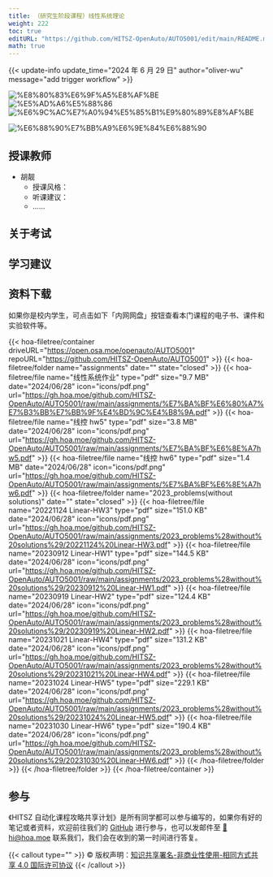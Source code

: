 ```yaml
---
title: （研究生阶段课程）线性系统理论
weight: 222
toc: true
editURL: "https://github.com/HITSZ-OpenAuto/AUTO5001/edit/main/README.md"
math: true
---
```


{{< update-info update_time="2024 年 6 月 29 日" author="oliver-wu" message="add trigger workflow" >}}


<div class="img-div hx-mt-4 hx-flex-row hx-justify-start hx-items-center">

![%E8%80%83%E6%9F%A5%E8%AF%BE](https://img.shields.io/badge/%E8%80%83%E6%9F%A5%E8%AF%BE-green)
![%E5%AD%A6%E5%88%86](https://img.shields.io/badge/%E5%AD%A6%E5%88%86-2-moccasin)
![%E6%9C%AC%E7%A0%94%E5%85%B1%E9%80%89%E8%AF%BE](https://img.shields.io/badge/%E6%9C%AC%E7%A0%94%E5%85%B1%E9%80%89%E8%AF%BE-lightskyblue)

![%E6%88%90%E7%BB%A9%E6%9E%84%E6%88%90](https://img.shields.io/badge/%E6%88%90%E7%BB%A9%E6%9E%84%E6%88%90%E6%9C%AA%E7%9F%A5-gold)
</div>

<!--
<div class="img-div hx-mt-4 hx-flex-row hx-justify-start hx-items-center">

![%E4%BD%9C%E4%B8%9A40%](https://img.shields.io/badge/%E4%BD%9C%E4%B8%9A-40%25-wheat)
![%E6%9C%9F%E6%9C%AB%E8%80%83%E8%AF%9560%](https://img.shields.io/badge/%E6%9C%9F%E6%9C%AB%E8%80%83%E8%AF%95-60%25-wheat)
</div>

-->


## 授课教师

- 胡靓
  - 授课风格：
  - 听课建议：
  - ……

## 关于考试

## 学习建议

## 资料下载

如果你是校内学生，可点击如下「内网网盘」按钮查看本门课程的电子书、课件和实验软件等。

{{< hoa-filetree/container driveURL="https://open.osa.moe/openauto/AUTO5001" repoURL="https://github.com/HITSZ-OpenAuto/AUTO5001" >}}
  {{< hoa-filetree/folder name="assignments" date="" state="closed" >}}
    {{< hoa-filetree/file name="线性系统作业" type="pdf" size="9.7 MB" date="2024/06/28" icon="icons/pdf.png" url="https://gh.hoa.moe/github.com/HITSZ-OpenAuto/AUTO5001/raw/main/assignments/%E7%BA%BF%E6%80%A7%E7%B3%BB%E7%BB%9F%E4%BD%9C%E4%B8%9A.pdf" >}}
    {{< hoa-filetree/file name="线控 hw5" type="pdf" size="3.8 MB" date="2024/06/28" icon="icons/pdf.png" url="https://gh.hoa.moe/github.com/HITSZ-OpenAuto/AUTO5001/raw/main/assignments/%E7%BA%BF%E6%8E%A7hw5.pdf" >}}
    {{< hoa-filetree/file name="线控 hw6" type="pdf" size="1.4 MB" date="2024/06/28" icon="icons/pdf.png" url="https://gh.hoa.moe/github.com/HITSZ-OpenAuto/AUTO5001/raw/main/assignments/%E7%BA%BF%E6%8E%A7hw6.pdf" >}}
  {{< hoa-filetree/folder name="2023_problems(without solutions)" date="" state="closed" >}}
    {{< hoa-filetree/file name="20221124 Linear-HW3" type="pdf" size="151.0 KB" date="2024/06/28" icon="icons/pdf.png" url="https://gh.hoa.moe/github.com/HITSZ-OpenAuto/AUTO5001/raw/main/assignments/2023_problems%28without%20solutions%29/20221124%20Linear-HW3.pdf" >}}
    {{< hoa-filetree/file name="20230912 Linear-HW1" type="pdf" size="144.5 KB" date="2024/06/28" icon="icons/pdf.png" url="https://gh.hoa.moe/github.com/HITSZ-OpenAuto/AUTO5001/raw/main/assignments/2023_problems%28without%20solutions%29/20230912%20Linear-HW1.pdf" >}}
    {{< hoa-filetree/file name="20230919 Linear-HW2" type="pdf" size="124.4 KB" date="2024/06/28" icon="icons/pdf.png" url="https://gh.hoa.moe/github.com/HITSZ-OpenAuto/AUTO5001/raw/main/assignments/2023_problems%28without%20solutions%29/20230919%20Linear-HW2.pdf" >}}
    {{< hoa-filetree/file name="20231021 Linear-HW4" type="pdf" size="131.2 KB" date="2024/06/28" icon="icons/pdf.png" url="https://gh.hoa.moe/github.com/HITSZ-OpenAuto/AUTO5001/raw/main/assignments/2023_problems%28without%20solutions%29/20231021%20Linear-HW4.pdf" >}}
    {{< hoa-filetree/file name="20231024 Linear-HW5" type="pdf" size="229.1 KB" date="2024/06/28" icon="icons/pdf.png" url="https://gh.hoa.moe/github.com/HITSZ-OpenAuto/AUTO5001/raw/main/assignments/2023_problems%28without%20solutions%29/20231024%20Linear-HW5.pdf" >}}
    {{< hoa-filetree/file name="20231030 Linear-HW6" type="pdf" size="190.4 KB" date="2024/06/28" icon="icons/pdf.png" url="https://gh.hoa.moe/github.com/HITSZ-OpenAuto/AUTO5001/raw/main/assignments/2023_problems%28without%20solutions%29/20231030%20Linear-HW6.pdf" >}}
  {{< /hoa-filetree/folder >}}
  {{< /hoa-filetree/folder >}}
{{< /hoa-filetree/container >}}

## 参与

《HITSZ 自动化课程攻略共享计划》是所有同学都可以参与编写的，如果你有好的笔记或者资料，欢迎前往我们的 [GitHub](https://github.com/HITSZ-OpenAuto) 进行参与，也可以发邮件至 [📮hi@hoa.moe](mailto:hi@hoa.moe) 联系我们，我们会在收到的第一时间进行答复。

{{< callout type="" >}}
  © 版权声明：[知识共享署名-非商业性使用-相同方式共享 4.0 国际许可协议](https://creativecommons.org/licenses/by-nc-sa/4.0/)
{{< /callout >}}
